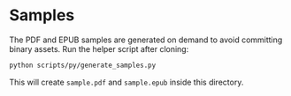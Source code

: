 # Samples

The PDF and EPUB samples are generated on demand to avoid committing binary assets.
Run the helper script after cloning:

```bash
python scripts/py/generate_samples.py
```

This will create `sample.pdf` and `sample.epub` inside this directory.
